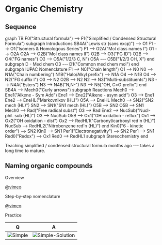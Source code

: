 # Organic Chemistry

## Sequence

<mermaid>
graph TB
	F0("Structural formula") --> F1("Simplified / Condensed Structural Formula")
	subgraph Introductions
		SB4A("Lewis str (sans excp)") --> O1
		F1 --> O1("Isomers & Homologous Series")
		F1 --> O2A("Mol class names I")
		O1 --> O2A
		O2A --> O2B("Mol class names II")
		O2B --> O3("FG ID")
		O2B --> O4("FG names")
		O3 --> O5A("1/2/3 C, N")
		O5A --- O5B("1/2/3 OH, X")
	end
	subgraph D - Med chem
		O3 --- D1("Common med chem mol")
	end
	subgraph IUPAC Nomenclature
		F1 --> N0("Chain length")
		O1 --> N0
		N0 --> N1A("Chain numbering")
		N1B("Halo/Alkyl prefix") --> N1A
		O4 --> N1B
		O4 --> N2("FG suffix I")
		O3 --> N2
		O2B --> N2
		N2 --> N3("Multi-substituents")
		N3 --> N4A("Esters")
		N3 --> N4B("N,N-")
		N3 --> N5["OH, C=O prefix"]
	end
	SB4A --> Mech0("Curly arrows")
	subgraph Reactions
		Mech0 --> Ene1("Alkene - Sym Add")
		Ene1 --> Ene2("Alkene - asym add")
		O3 --> Ene1
		Ene2 --> EneHL("Markovnikov (HL)")
		O5A --> EneHL
		Mech0 --> SN2("SN2 mech (HL)")
		SN2 --> SN1("SN1 mech (HL)")
		O5B --> SN2
		O5B --> SN1
		Mech0 --> Rad("Free radical subst")
		O3 --> Rad
		Ene2 --> NucSub("Nucl-phil. sub (HL)")
		O3 --> NucSub
		O5B --> Ox1("OH oxidation - reflux")
		Ox1 --> Ox2("OH oxidation - dist")
		Ox2 --> RedHL1("Carbonyl/carboxyl red'n (HL)")
		NucSub --> RedHL2("Nitrobenzene red'n (HL)")
	end
	Kin0("6 - kinetic order") --> SN2
	Kin0 --> SN1
	Per1("Electronegativity") --> SN2
	Per1 --> SN1
	Red0("Redox") --> Ox1
	Red0 --> RedHL1
	subgraph Stereochemistry
	end
</mermaid>

Teaching simplified / condensed structural formula months ago --- takes a long time to mature.

## Naming organic compounds

Overview

@[vimeo](240626450)

Step-by-step nomenclature

@[vimeo](240692544)

Practice

| Q | A |
|:-:|:-:|
|![Simple](/image/practice/10-nomenclature_practice_1_Q.png)|![Simple-Solution](/image/practice/10-nomenclature_practice_1_A.png) |
